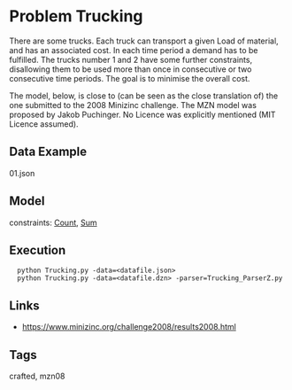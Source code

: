 # Problem Trucking

There are some trucks.
Each truck can transport a given Load of material, and has an associated cost.
In each time period a demand has to be fulfilled.
The trucks number 1 and 2 have some further constraints, disallowing them to be used more than once
in consecutive or two consecutive time periods.
The goal is to minimise the overall cost.

The model, below, is close to (can be seen as the close translation of) the one submitted to the 2008 Minizinc challenge.
The MZN model was proposed by Jakob Puchinger.
No Licence was explicitly mentioned (MIT Licence assumed).

## Data Example
  01.json

## Model
  constraints: [Count](http://pycsp.org/documentation/constraints/Count), [Sum](http://pycsp.org/documentation/constraints/Sum)

## Execution
```
  python Trucking.py -data=<datafile.json>
  python Trucking.py -data=<datafile.dzn> -parser=Trucking_ParserZ.py
```

## Links
  - https://www.minizinc.org/challenge2008/results2008.html

## Tags
  crafted, mzn08

